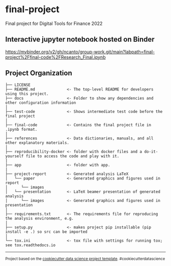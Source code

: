 final-project
==============================

Final project for Digital Tools for Finance 2022

Interactive jupyter notebook hosted on Binder <use this to interact with code and make changes>
------------
https://mybinder.org/v2/gh/ncanto/group-work.git/main?labpath=final-project%2Ffinal-code%2FResearch_Final.ipynb 

Project Organization
------------

    ├── LICENSE
    ├── README.md              <- The top-level README for developers using this project.
    ├── docs                   <- Folder to show any dependencies and other configuration information
    │
    ├── test-code              <- Shows intermediate test code before the final project
    │
    ├── final-code             <- Contains the final project file in .ipynb format.
    │
    ├── references             <- Data dictionaries, manuals, and all other explanatory materials.
    │
    ├── reproducibility-docker <- folder with docker files and a do-it-yourself file to access the code and play with it. 
    |
    ├── app                    <- folder with app.
    |
    ├── project-report         <- Generated analysis LaTeX
    │   └── paper              <- Generated graphics and figures used in report
    │      └── images
    │   └── presentation       <- LaTeX beamer presentation of generated analysis
    │      └── images          <- Generated graphics and figures used in presentation
    │
    ├── requirements.txt       <- The requirements file for reproducing the analysis environment, e.g.
    │ 
    ├── setup.py               <- makes project pip installable (pip install -e .) so src can be imported
    │
    └── tox.ini                <- tox file with settings for running tox; see tox.readthedocs.io


--------

<p><small>Project based on the <a target="_blank" href="https://drivendata.github.io/cookiecutter-data-science/">cookiecutter data science project template</a>. #cookiecutterdatascience</small></p>

